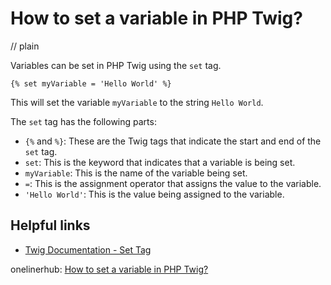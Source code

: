# How to set a variable in PHP Twig?
// plain

Variables can be set in PHP Twig using the `set` tag.

```
{% set myVariable = 'Hello World' %}
```

This will set the variable `myVariable` to the string `Hello World`.

The `set` tag has the following parts:
- `{%` and `%}`: These are the Twig tags that indicate the start and end of the `set` tag.
- `set`: This is the keyword that indicates that a variable is being set.
- `myVariable`: This is the name of the variable being set.
- `=`: This is the assignment operator that assigns the value to the variable.
- `'Hello World'`: This is the value being assigned to the variable.

## Helpful links
- [Twig Documentation - Set Tag](https://twig.symfony.com/doc/2.x/tags/set.html)

onelinerhub: [How to set a variable in PHP Twig?](https://onelinerhub.com/twig/how-to-set-a-variable-in-php-twig-)